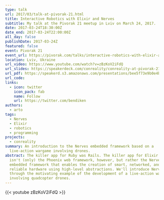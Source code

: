 ```yaml
---
type: talk
url: 2017/03/talk-at-pivorak-21.html
title: Interactive Robotics with Elixir and Nerves
subtitle: My talk at the Pivorak 21 meetup in Lviv on March 24, 2017.
date: 2017-03-24T18:30:00Z
date_end: 2017-03-24T22:00:00Z
all_day: false
publishDate: 2017-03-24Z
featured: false
event: Pivorak 21
event_url: https://pivorak.com/talks/interactive-robotics-with-elixir-and-nerves
location: Lviv, Ukraine
url_video: https://www.youtube.com/watch?v=zBzKoV2iFdQ
url_slides: https://speakerdeck.com/conreality/conreality-at-pivorak-21
url_pdf: https://speakerd.s3.amazonaws.com/presentations/bee5f73e9b0e4b938d1e21e0b492e9ca/Interactive_Robotics_with_Elixir_and_Nerves.pdf
url_code:
links:
  - icon: twitter
    icon_pack: fab
    name: Follow
    url: https://twitter.com/bendiken
authors:
  - arto
tags:
  - Nerves
  - Elixir
  - robotics
  - programming
projects:
  - conreality
summary: An introduction to the Nerves embedded framework based on a
  live-action wargame involving drones.
abstract: The killer app for Ruby was Rails. The killer app for Elixir
  isn't (only) the Phoenix web framework, however, but rather the Nerves
  embedded framework that enables the creation of smart, networked, and
  reliable hardware using high-level abstractions. We'll introduce Nerves
  through the motivating example of the development of a live-action wargame
  involving quadcopter drones.
---
```


{{< youtube zBzKoV2iFdQ >}}

